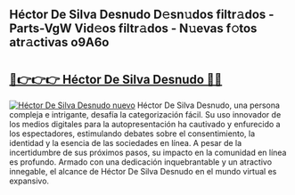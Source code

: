 ## Héctor De Silva Desnudo D𝚎sn𝚞dos filtr𝚊dos - Parts-VgW Vid𝚎os filtr𝚊dos - N𝚞evas f𝚘tos atr𝚊ctivas o9A6o

# <h2><a href="http://mb97y8.tromn.icu/?c=H%c3%a9ctor+De+Silva+Desnudo">🔗👉👉👉 Héctor De Silva Desnudo 🔗🔗</a></h2>

[![Héctor De Silva Desnudo nuevo](https://i.imgur.com/pEAQMta.gif)](http://mb97y8.tromn.icu/?c=H%c3%a9ctor+De+Silva+Desnudo)
Héctor De Silva Desnudo, una persona compleja e intrigante, desafía la categorización fácil. Su uso innovador de los medios digitales para la autopresentación ha cautivado y enfurecido a los espectadores, estimulando debates sobre el consentimiento, la identidad y la esencia de las sociedades en línea. A pesar de la incertidumbre de sus próximos pasos, su impacto en la comunidad en línea es profundo. Armado con una dedicación inquebrantable y un atractivo innegable, el alcance de Héctor De Silva Desnudo en el mundo virtual es expansivo.
